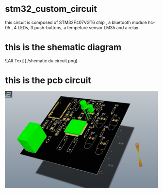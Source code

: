 # stm32_custom_circuit

this circuit is composed of STM32F407VGT6 chip , a bluetooth module hc-05 , 4 LEDs, 3 push-buttons, a tempeture sensor LM35 and a relay 

# this is the shematic diagram
![Alt Text](./shematic du circuit.png)
# this is the pcb circuit
![Alt Text](./pcb_stm_circuit.png)